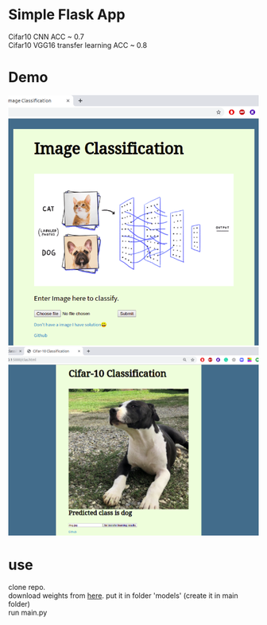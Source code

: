 # Simple Flask App

Cifar10 CNN ACC ~ 0.7<br>
Cifar10 VGG16 transfer learning ACC ~ 0.8<br>

# Demo

<img alt="Photo:1 " src="demo/demo1.png">
<img alt="Photo:2 " src="demo/demo2.png">

# use

clone repo.<br>
download weights from <a href = 'https://drive.google.com/open?id=1eMjRwzuAZpKhF2qetmBWMwLHZ78Te7pa'> here</a>. put it in folder 'models' (create it in main folder)<br>
run main.py
